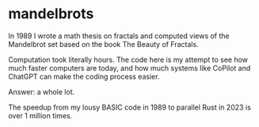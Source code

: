 # mandelbrots
In 1989 I wrote a math thesis on fractals and computed views of the Mandelbrot set
based on the book The Beauty of Fractals.

Computation took literally hours. The code here is my attempt to see how much faster
computers are today, and how much systems like CoPilot and ChatGPT can make the coding 
process easier.

Answer: a whole lot.

The speedup from my lousy BASIC code in 1989 to parallel Rust in 2023 is over 1 million times.


